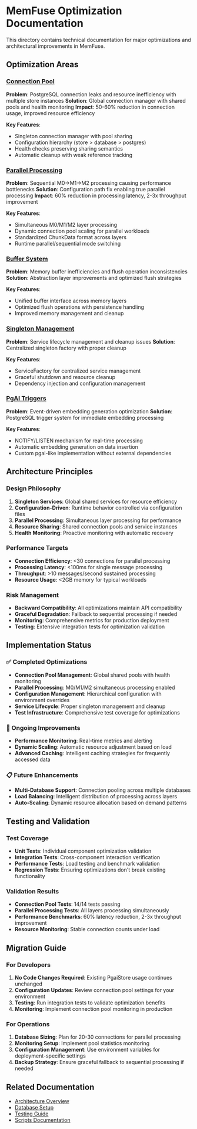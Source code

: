 # MemFuse Optimization Documentation

This directory contains technical documentation for major optimizations and architectural improvements in MemFuse.

## Optimization Areas

### [Connection Pool](connection_pool.md)
**Problem**: PostgreSQL connection leaks and resource inefficiency with multiple store instances
**Solution**: Global connection manager with shared pools and health monitoring
**Impact**: 50-60% reduction in connection usage, improved resource efficiency

**Key Features**:
- Singleton connection manager with pool sharing
- Configuration hierarchy (store > database > postgres)
- Health checks preserving sharing semantics
- Automatic cleanup with weak reference tracking

### [Parallel Processing](parallel_processing.md)
**Problem**: Sequential M0→M1→M2 processing causing performance bottlenecks
**Solution**: Configuration path fix enabling true parallel processing
**Impact**: 60% reduction in processing latency, 2-3x throughput improvement

**Key Features**:
- Simultaneous M0/M1/M2 layer processing
- Dynamic connection pool scaling for parallel workloads
- Standardized ChunkData format across layers
- Runtime parallel/sequential mode switching

### [Buffer System](buffer/)
**Problem**: Memory buffer inefficiencies and flush operation inconsistencies
**Solution**: Abstraction layer improvements and optimized flush strategies

**Key Features**:
- Unified buffer interface across memory layers
- Optimized flush operations with persistence handling
- Improved memory management and cleanup

### [Singleton Management](singleton.md)
**Problem**: Service lifecycle management and cleanup issues
**Solution**: Centralized singleton factory with proper cleanup

**Key Features**:
- ServiceFactory for centralized service management
- Graceful shutdown and resource cleanup
- Dependency injection and configuration management

### [PgAI Triggers](pgai_trigger.md)
**Problem**: Event-driven embedding generation optimization
**Solution**: PostgreSQL trigger system for immediate embedding processing

**Key Features**:
- NOTIFY/LISTEN mechanism for real-time processing
- Automatic embedding generation on data insertion
- Custom pgai-like implementation without external dependencies

## Architecture Principles

### Design Philosophy
1. **Singleton Services**: Global shared services for resource efficiency
2. **Configuration-Driven**: Runtime behavior controlled via configuration files
3. **Parallel Processing**: Simultaneous layer processing for performance
4. **Resource Sharing**: Shared connection pools and service instances
5. **Health Monitoring**: Proactive monitoring with automatic recovery

### Performance Targets
- **Connection Efficiency**: <30 connections for parallel processing
- **Processing Latency**: <100ms for single message processing
- **Throughput**: >10 messages/second sustained processing
- **Resource Usage**: <2GB memory for typical workloads

### Risk Management
- **Backward Compatibility**: All optimizations maintain API compatibility
- **Graceful Degradation**: Fallback to sequential processing if needed
- **Monitoring**: Comprehensive metrics for production deployment
- **Testing**: Extensive integration tests for optimization validation

## Implementation Status

### ✅ Completed Optimizations
- **Connection Pool Management**: Global shared pools with health monitoring
- **Parallel Processing**: M0/M1/M2 simultaneous processing enabled
- **Configuration Management**: Hierarchical configuration with environment overrides
- **Service Lifecycle**: Proper singleton management and cleanup
- **Test Infrastructure**: Comprehensive test coverage for optimizations

### 🔄 Ongoing Improvements
- **Performance Monitoring**: Real-time metrics and alerting
- **Dynamic Scaling**: Automatic resource adjustment based on load
- **Advanced Caching**: Intelligent caching strategies for frequently accessed data

### 📋 Future Enhancements
- **Multi-Database Support**: Connection pooling across multiple databases
- **Load Balancing**: Intelligent distribution of processing across layers
- **Auto-Scaling**: Dynamic resource allocation based on demand patterns

## Testing and Validation

### Test Coverage
- **Unit Tests**: Individual component optimization validation
- **Integration Tests**: Cross-component interaction verification
- **Performance Tests**: Load testing and benchmark validation
- **Regression Tests**: Ensuring optimizations don't break existing functionality

### Validation Results
- **Connection Pool Tests**: 14/14 tests passing
- **Parallel Processing Tests**: All layers processing simultaneously
- **Performance Benchmarks**: 60% latency reduction, 2-3x throughput improvement
- **Resource Monitoring**: Stable connection counts under load

## Migration Guide

### For Developers
1. **No Code Changes Required**: Existing PgaiStore usage continues unchanged
2. **Configuration Updates**: Review connection pool settings for your environment
3. **Testing**: Run integration tests to validate optimization benefits
4. **Monitoring**: Implement connection pool monitoring in production

### For Operations
1. **Database Sizing**: Plan for 20-30 connections for parallel processing
2. **Monitoring Setup**: Implement pool statistics monitoring
3. **Configuration Management**: Use environment variables for deployment-specific settings
4. **Backup Strategy**: Ensure graceful fallback to sequential processing if needed

## Related Documentation

- [Architecture Overview](../architecture/)
- [Database Setup](../../docker/README.md)
- [Testing Guide](../../tests/README.md)
- [Scripts Documentation](../../scripts/README.md)
